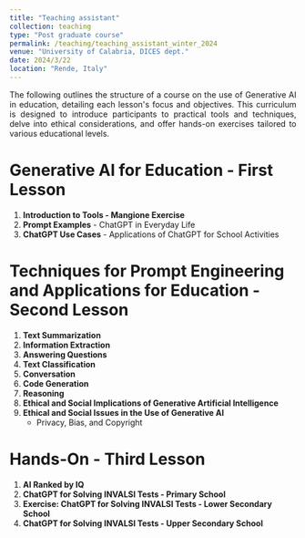 ```yaml
---
title: "Teaching assistant"
collection: teaching
type: "Post graduate course"
permalink: /teaching/teaching_assistant_winter_2024
venue: "University of Calabria, DICES dept."
date: 2024/3/22
location: "Rende, Italy"
---
```


<div align="justify">
The following outlines the structure of a course on the use of Generative AI in education, detailing each lesson's focus and objectives. This curriculum is designed to introduce participants to practical tools and techniques, delve into ethical considerations, and offer hands-on exercises tailored to various educational levels.
</div>

# Generative AI for Education - First Lesson
1. **Introduction to Tools - Mangione Exercise**
2. **Prompt Examples** - ChatGPT in Everyday Life
3. **ChatGPT Use Cases** - Applications of ChatGPT for School Activities

# Techniques for Prompt Engineering and Applications for Education - Second Lesson
1. **Text Summarization**
2. **Information Extraction**
3. **Answering Questions**
4. **Text Classification**
5. **Conversation**
6. **Code Generation**
7. **Reasoning**
8. **Ethical and Social Implications of Generative Artificial Intelligence**
9. **Ethical and Social Issues in the Use of Generative AI**
   - Privacy, Bias, and Copyright

# Hands-On - Third Lesson
1. **AI Ranked by IQ**
2. **ChatGPT for Solving INVALSI Tests - Primary School**
3. **Exercise: ChatGPT for Solving INVALSI Tests - Lower Secondary School**
4. **ChatGPT for Solving INVALSI Tests - Upper Secondary School**
